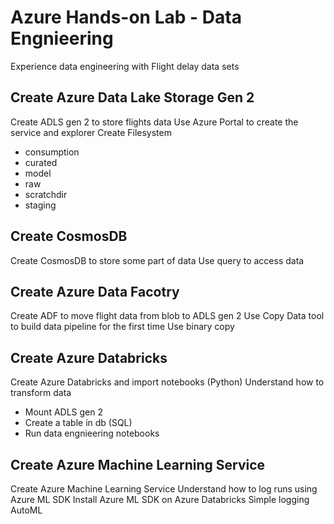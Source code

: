 # Azure Hands-on Lab - Data Engnieering

Experience data engineering with Flight delay data sets

## Create Azure Data Lake Storage Gen 2

Create ADLS gen 2 to store flights data
Use Azure Portal to create the service and explorer
Create Filesystem
* consumption
* curated
* model
* raw
* scratchdir
* staging

## Create CosmosDB

Create CosmosDB to store some part of data 
Use query to access data 

## Create Azure Data Facotry 

Create ADF to move flight data from blob to ADLS gen 2
Use Copy Data tool to build data pipeline for the first time
Use binary copy

## Create Azure Databricks

Create Azure Databricks and import notebooks (Python)
Understand how to transform data

* Mount ADLS gen 2
* Create a table in db (SQL)
* Run data engnieering notebooks


## Create Azure Machine Learning Service 

Create Azure Machine Learning Service
Understand how to log runs using Azure ML SDK
Install Azure ML SDK on Azure Databricks
Simple logging
AutoML


